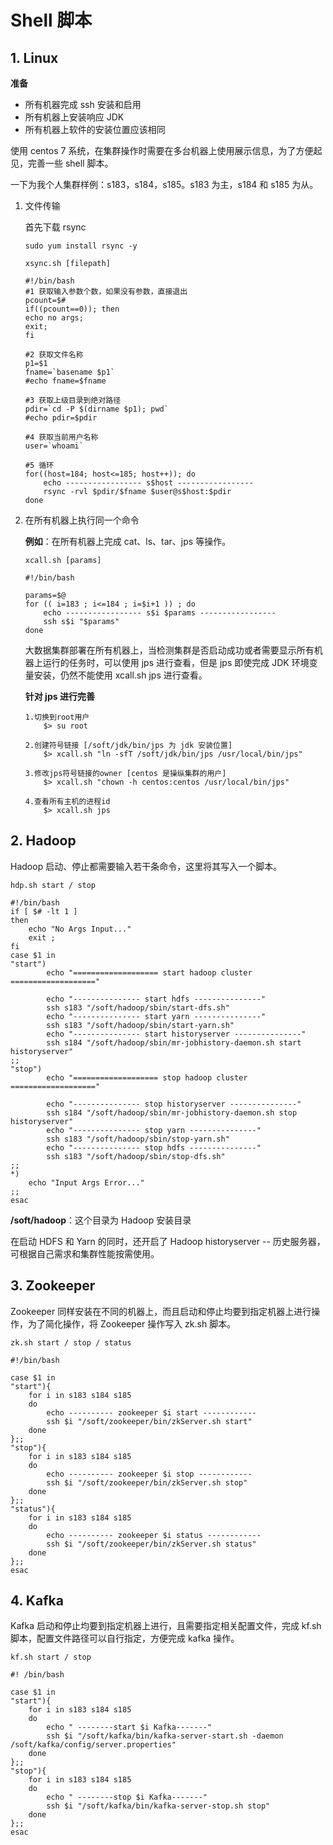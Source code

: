 # Shell 脚本

## 1. Linux

**准备**

* 所有机器完成 ssh 安装和启用
* 所有机器上安装响应 JDK
* 所有机器上软件的安装位置应该相同

使用 centos 7 系统，在集群操作时需要在多台机器上使用展示信息，为了方便起见，完善一些 shell 脚本。

一下为我个人集群样例：s183，s184，s185。s183 为主，s184 和 s185 为从。

1. 文件传输

    首先下载 rsync

    ```shell
    sudo yum install rsync -y
    ```

    ```shell
    xsync.sh [filepath]
    
    #!/bin/bash
    #1 获取输入参数个数，如果没有参数，直接退出
    pcount=$#
    if((pcount==0)); then
    echo no args;
    exit;
    fi
    
    #2 获取文件名称
    p1=$1
    fname=`basename $p1`
    #echo fname=$fname
    
    #3 获取上级目录到绝对路径
    pdir=`cd -P $(dirname $p1); pwd`
    #echo pdir=$pdir
    
    #4 获取当前用户名称
    user=`whoami`
    
    #5 循环
    for((host=184; host<=185; host++)); do
    	echo ----------------- s$host -----------------
    	rsync -rvl $pdir/$fname $user@s$host:$pdir
    done
    ```

2. 在所有机器上执行同一个命令

    **例如**：在所有机器上完成 cat、ls、tar、jps 等操作。

    ```shell
    xcall.sh [params]
    
    #!/bin/bash
    
    params=$@
    for (( i=183 ; i<=184 ; i=$i+1 )) ; do
        echo ----------------- s$i $params -----------------
        ssh s$i "$params"
    done
    ```

    大数据集群部署在所有机器上，当检测集群是否启动成功或者需要显示所有机器上运行的任务时，可以使用 jps 进行查看，但是 jps 即使完成 JDK 环境变量安装，仍然不能使用 xcall.sh jps 进行查看。

    **针对 jps 进行完善**

    ```shell
    1.切换到root用户
    	$> su root
    
    2.创建符号链接 [/soft/jdk/bin/jps 为 jdk 安装位置]
    	$> xcall.sh "ln -sfT /soft/jdk/bin/jps /usr/local/bin/jps"
    	
    3.修改jps符号链接的owner [centos 是操纵集群的用户]
    	$> xcall.sh "chown -h centos:centos /usr/local/bin/jps"
    	
    4.查看所有主机的进程id
    	$> xcall.sh jps
    ```

## 2. Hadoop

Hadoop 启动、停止都需要输入若干条命令，这里将其写入一个脚本。

```shell
hdp.sh start / stop

#!/bin/bash
if [ $# -lt 1 ]
then
    echo "No Args Input..."
    exit ;
fi
case $1 in
"start")
        echo "=================== start hadoop cluster ==================="

        echo "--------------- start hdfs ---------------"
        ssh s183 "/soft/hadoop/sbin/start-dfs.sh"
        echo "--------------- start yarn ---------------"
        ssh s183 "/soft/hadoop/sbin/start-yarn.sh"
        echo "--------------- start historyserver ---------------"
        ssh s184 "/soft/hadoop/sbin/mr-jobhistory-daemon.sh start historyserver"
;;
"stop")
        echo "=================== stop hadoop cluster ==================="

        echo "--------------- stop historyserver ---------------"
        ssh s184 "/soft/hadoop/sbin/mr-jobhistory-daemon.sh stop historyserver"
        echo "--------------- stop yarn ---------------"
        ssh s183 "/soft/hadoop/sbin/stop-yarn.sh"
        echo "--------------- stop hdfs ---------------"
        ssh s183 "/soft/hadoop/sbin/stop-dfs.sh"
;;
*)
    echo "Input Args Error..."
;;
esac
```

**/soft/hadoop**：这个目录为 Hadoop 安装目录

在启动 HDFS 和 Yarn 的同时，还开启了 Hadoop historyserver -- 历史服务器，可根据自己需求和集群性能按需使用。

## 3. Zookeeper

Zookeeper 同样安装在不同的机器上，而且启动和停止均要到指定机器上进行操作，为了简化操作，将 Zookeeper 操作写入 zk.sh 脚本。

```shell
zk.sh start / stop / status

#!/bin/bash

case $1 in
"start"){
	for i in s183 s184 s185
	do
        echo ---------- zookeeper $i start ------------
		ssh $i "/soft/zookeeper/bin/zkServer.sh start"
	done
};;
"stop"){
	for i in s183 s184 s185
	do
        echo ---------- zookeeper $i stop ------------    
		ssh $i "/soft/zookeeper/bin/zkServer.sh stop"
	done
};;
"status"){
	for i in s183 s184 s185
	do
        echo ---------- zookeeper $i status ------------    
		ssh $i "/soft/zookeeper/bin/zkServer.sh status"
	done
};;
esac
```

## 4. Kafka

Kafka 启动和停止均要到指定机器上进行，且需要指定相关配置文件，完成 kf.sh 脚本，配置文件路径可以自行指定，方便完成 kafka 操作。

```shell
kf.sh start / stop

#! /bin/bash

case $1 in
"start"){
    for i in s183 s184 s185
    do
        echo " --------start $i Kafka-------"
        ssh $i "/soft/kafka/bin/kafka-server-start.sh -daemon /soft/kafka/config/server.properties"
    done
};;
"stop"){
    for i in s183 s184 s185
    do
        echo " --------stop $i Kafka-------"
        ssh $i "/soft/kafka/bin/kafka-server-stop.sh stop"
    done
};;
esac
```

## 